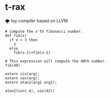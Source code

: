# t-rax
🌪 toy compiler based on LLVM


```shell
# Compute the x'th fibonacci number.
def fib(x)
  if x < 3 then
    1
  else
    fib(x-1)+fib(x-2)

# This expression will compute the 40th number.
fib(40)

extern sin(arg);
extern cos(arg);
extern atan2(arg1 arg2);

atan2(sin(.4), cos(42))
```